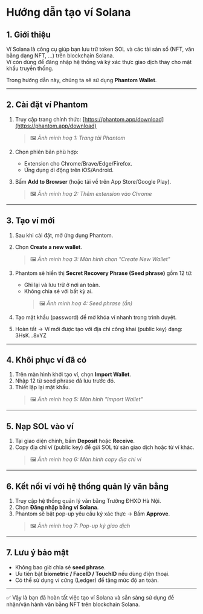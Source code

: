# Hướng dẫn tạo ví Solana

## 1. Giới thiệu

Ví Solana là công cụ giúp bạn lưu trữ token SOL và các tài sản số (NFT, văn bằng dạng NFT, …) trên blockchain Solana.  
Ví còn dùng để đăng nhập hệ thống và ký xác thực giao dịch thay cho mật khẩu truyền thống.

Trong hướng dẫn này, chúng ta sẽ sử dụng **Phantom Wallet**.

---

## 2. Cài đặt ví Phantom

1. Truy cập trang chính thức: [https://phantom.app/download](https://phantom.app/download)

   > 🖼️ _Ảnh minh hoạ 1: Trang tải Phantom_

2. Chọn phiên bản phù hợp:

   - Extension cho Chrome/Brave/Edge/Firefox.
   - Ứng dụng di động trên iOS/Android.

3. Bấm **Add to Browser** (hoặc tải về trên App Store/Google Play).
   > 🖼️ _Ảnh minh hoạ 2: Thêm extension vào Chrome_

---

## 3. Tạo ví mới

1. Sau khi cài đặt, mở ứng dụng Phantom.
2. Chọn **Create a new wallet**.

   > 🖼️ _Ảnh minh hoạ 3: Màn hình chọn "Create New Wallet"_

3. Phantom sẽ hiển thị **Secret Recovery Phrase (Seed phrase)** gồm 12 từ:

   - Ghi lại và lưu trữ ở nơi an toàn.
   - Không chia sẻ với bất kỳ ai.
     > 🖼️ _Ảnh minh hoạ 4: Seed phrase (ẩn)_

4. Tạo mật khẩu (password) để mở khóa ví nhanh trong trình duyệt.

5. Hoàn tất → Ví mới được tạo với địa chỉ công khai (public key) dạng:  
   3HsK...8xYZ

---

## 4. Khôi phục ví đã có

1. Trên màn hình khởi tạo ví, chọn **Import Wallet**.
2. Nhập 12 từ seed phrase đã lưu trước đó.
3. Thiết lập lại mật khẩu.
   > 🖼️ _Ảnh minh hoạ 5: Màn hình "Import Wallet"_

---

## 5. Nạp SOL vào ví

1. Tại giao diện chính, bấm **Deposit** hoặc **Receive**.
2. Copy địa chỉ ví (public key) để gửi SOL từ sàn giao dịch hoặc từ ví khác.
   > 🖼️ _Ảnh minh hoạ 6: Màn hình copy địa chỉ ví_

---

## 6. Kết nối ví với hệ thống quản lý văn bằng

1. Truy cập hệ thống quản lý văn bằng Trường ĐHXD Hà Nội.
2. Chọn **Đăng nhập bằng ví Solana**.
3. Phantom sẽ bật pop-up yêu cầu ký xác thực → Bấm **Approve**.
   > 🖼️ _Ảnh minh hoạ 7: Pop-up ký giao dịch_

---

## 7. Lưu ý bảo mật

- Không bao giờ chia sẻ **seed phrase**.
- Ưu tiên bật **biometric / FaceID / TouchID** nếu dùng điện thoại.
- Có thể sử dụng ví cứng (Ledger) để tăng mức độ an toàn.

---

✅ Vậy là bạn đã hoàn tất việc tạo ví Solana và sẵn sàng sử dụng để nhận/vận hành văn bằng NFT trên blockchain Solana.
